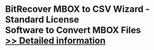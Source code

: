 # BitRecover MBOX to CSV Wizard - Standard License<br />Software to Convert MBOX Files<br />[>> Detailed information](https://secure.shareit.com/shareit/product.html?productid=300847474&affiliateid=200057808)